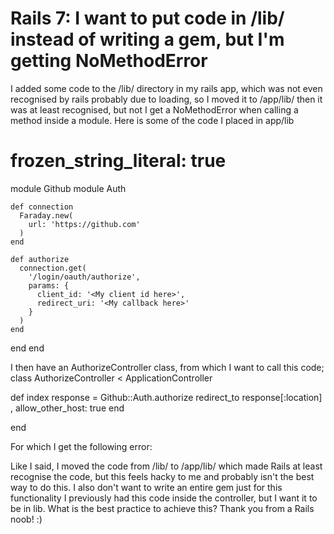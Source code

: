
# Rails 7: I want to put code in /lib/ instead of writing a gem, but I'm getting NoMethodError

I added some code to the /lib/ directory in my rails app, which was not even recognised by rails probably due to loading, so I moved it to /app/lib/ then it was at least recognised, but not I get a NoMethodError when calling a method inside a module. Here is some of the code I placed in app/lib
# frozen_string_literal: true

module Github
  module Auth

    def connection
      Faraday.new(
        url: 'https://github.com'
      )
    end

    def authorize
      connection.get(
        '/login/oauth/authorize',
        params: {
          client_id: '<My client id here>',
          redirect_uri: '<My callback here>'
        }
      )
    end

  end
end


I then have an AuthorizeController class, from which I want to call this code;
class AuthorizeController < ApplicationController

  def index
    response = Github::Auth.authorize
    redirect_to response[:location] , allow_other_host: true
  end

end


For which I get the following error:

Like I said, I moved the code from /lib/ to /app/lib/ which made Rails at least recognise the code, but this feels hacky to me and probably isn't the best way to do this. I also don't want to write an entire gem just for this functionality
I previously had this code inside the controller, but I want it to be in lib. What is the best practice to achieve this?
Thank you from a Rails noob! :)

        